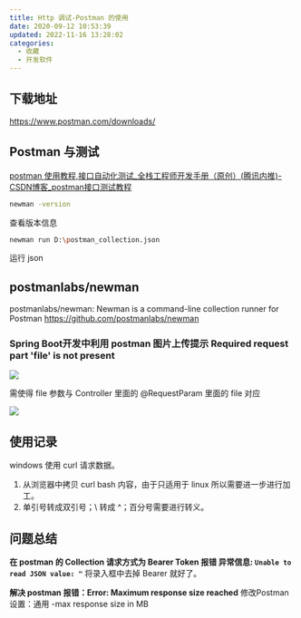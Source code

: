 ```yaml
---
title: Http 调试-Postman 的使用
date: 2020-09-12 10:53:39
updated: 2022-11-16 13:28:02
categories:
  - 收藏
  - 开发软件
---
```


## 下载地址

<https://www.postman.com/downloads/>

## Postman 与测试

[postman 使用教程,接口自动化测试_全栈工程师开发手册（原创）(腾讯内推)-CSDN博客_postman接口测试教程](https://blog.csdn.net/luanpeng825485697/article/details/83507112)

```sh
newman -version
```

查看版本信息

```sh
newman run D:\postman_collection.json
```

<!-- more -->

运行 json

## postmanlabs/newman

postmanlabs/newman: Newman is a command-line collection runner for Postman
<https://github.com/postmanlabs/newman>

### Spring Boot开发中利用 postman 图片上传提示 Required request part 'file' is not present

![](https://upload-images.jianshu.io/upload_images/1662509-eb472cbf9e0aa0cb.png?imageMogr2/auto-orient/strip%7CimageView2/2/w/1240)

需使得 file 参数与 Controller 里面的 @RequestParam 里面的 file  对应

![](https://upload-images.jianshu.io/upload_images/1662509-d103f87d9e37c7e9.png?imageMogr2/auto-orient/strip%7CimageView2/2/w/1240)

## 使用记录

windows 使用 curl 请求数据。

1. 从浏览器中拷贝 curl bash 内容，由于只适用于 linux 所以需要进一步进行加工。
2. 单引号转成双引号；\ 转成 ^；百分号需要进行转义。

## 问题总结

**在 postman 的 Collection 请求方式为 Bearer Token 报错 异常信息: `Unable to read JSON value: "`**
将录入框中去掉 Bearer 就好了。

**解决 postman 报错：Error: Maximum response size reached**
修改Postman设置：通用 -max response size in MB
